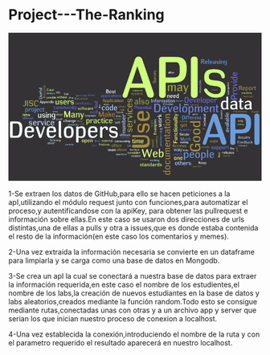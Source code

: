 # Project---The-Ranking
![APIS](output/APIS.gif)




1-Se extraen los datos de GitHub,para ello se hacen peticiones a la apI,utilizando el módulo request junto con funciones,para automatizar el proceso,y autentificandose con la apiKey, para obtener las pullrequest e información sobre ellas.En este caso se usaron dos direcciones de urls distintas,una de ellas a pulls y otra a issues,que es donde estaba contenida el resto de la información(en este caso los comentarios y memes).

2-Una vez extraida la información necesaria se convierte en un dataframe para limpiarla y se carga como una base de datos en Mongodb.

3-Se crea un apI la cual se conectará a nuestra base de datos para extraer la información requerida,en este caso el nombre de los estudientes,el nombre de los labs,la creación de nuevos estudiantes en la base de datos y labs aleatorios,creados mediante la función random.Todo esto se consigue mediante rutas,conectadas unas con otras y a un archivo app y server que serian los que inician nuestro proceso de conexion a localhost.

4-Una vez establecida la conexión,introduciendo el nombre de la ruta y con el parametro requerido el resultado aparecerá en nuestro localhost.